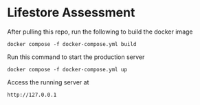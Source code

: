 # Lifestore Assessment


After pulling this repo, run the following to build the docker image
```
docker compose -f docker-compose.yml build
```

Run this command to start the production server
```
docker compose -f docker-compose.yml up
```

Access the running server at
```
http://127.0.0.1
```
